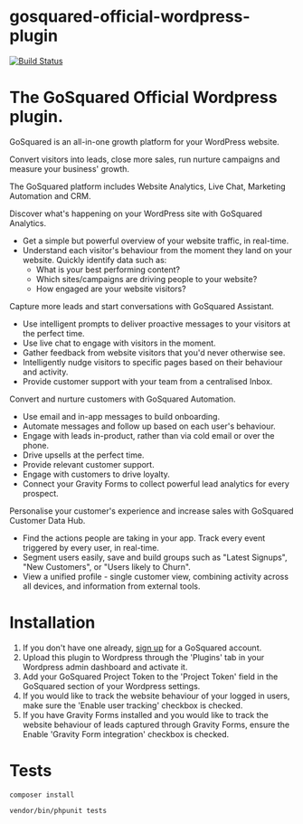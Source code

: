 # gosquared-official-wordpress-plugin
[![Build Status](https://travis-ci.org/gosquared/gosquared-official-wordpress.svg?branch=master)](https://travis-ci.org/gosquared/gosquared-official-wordpress.svg?branch=master)

# The GoSquared Official Wordpress plugin.

GoSquared is an all-in-one growth platform for your WordPress website.

Convert visitors into leads, close more sales, run nurture campaigns and measure your business' growth.

The GoSquared platform includes Website Analytics, Live Chat, Marketing Automation and CRM.

Discover what's happening on your WordPress site with GoSquared Analytics.
  - Get a simple but powerful overview of your website traffic, in real-time.
  - Understand each visitor's behaviour from the moment they land on your website. Quickly identify data such as:
    - What is your best performing content?
    - Which sites/campaigns are driving people to your website?
    - How engaged are your website visitors?

Capture more leads and start conversations with GoSquared Assistant.
  - Use intelligent prompts to deliver proactive messages to your visitors at the perfect time.
  - Use live chat to engage with visitors in the moment.
  - Gather feedback from website visitors that you'd never otherwise see.
  - Intelligently nudge visitors to specific pages based on their behaviour and activity.
  - Provide customer support with your team from a centralised Inbox.

Convert and nurture customers with GoSquared Automation.
  - Use email and in-app messages to build onboarding.
  - Automate messages and follow up based on each user's behaviour.
  - Engage with leads in-product, rather than via cold email or over the phone.
  - Drive upsells at the perfect time.
  - Provide relevant customer support.
  - Engage with customers to drive loyalty.
  - Connect your Gravity Forms to collect powerful lead analytics for every prospect.

Personalise your customer's experience and increase sales with GoSquared Customer Data Hub.
  - Find the actions people are taking in your app. Track every event triggered by every user, in real-time.
  - Segment users easily, save and build groups such as "Latest Signups", "New Customers", or "Users likely to Churn".
  - View a unified profile - single customer view, combining activity across all devices, and information from external tools.

# Installation

1. If you don't have one already, [sign up](http://www.gosquared.com/join/wordpress) for a GoSquared account.
2. Upload this plugin to Wordpress through the 'Plugins' tab in your Wordpress admin dashboard and activate it.
3. Add your GoSquared Project Token to the 'Project Token' field in the GoSquared section of your Wordpress settings.
4. If you would like to track the website behaviour of your logged in users, make sure the 'Enable user tracking' checkbox is checked.
5. If you have Gravity Forms installed and you would like to track the website behaviour of leads captured through Gravity Forms,  ensure the Enable 'Gravity Form integration' checkbox is checked.

# Tests

```composer install```

```vendor/bin/phpunit tests```
